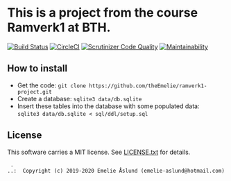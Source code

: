 This is a project from the course Ramverk1 at BTH.
=================================

[![Build Status](https://travis-ci.org/theEmelie/ramverk1-project.svg?branch=master)](https://travis-ci.org/theEmelie/ramverk1-project)
[![CircleCI](https://circleci.com/gh/theEmelie/ramverk1-project.svg?style=svg)](https://circleci.com/gh/theEmelie/ramverk1-project)
[![Scrutinizer Code Quality](https://scrutinizer-ci.com/g/theEmelie/ramverk1-project/badges/quality-score.png?b=master)](https://scrutinizer-ci.com/g/theEmelie/ramverk1-project/?branch=master)
[![Maintainability](https://api.codeclimate.com/v1/badges/95c3f212d0861aaa7a85/maintainability)](https://codeclimate.com/github/theEmelie/ramverk1-project/maintainability)

How to install
------------------------------------
* Get the code: `git clone https://github.com/theEmelie/ramverk1-project.git`
* Create a database: `sqlite3 data/db.sqlite`
* Insert these tables into the database with some populated data:  
`sqlite3 data/db.sqlite < sql/ddl/setup.sql`  


License
------------------

This software carries a MIT license. See [LICENSE.txt](LICENSE.txt) for details.

```
 .  
..:  Copyright (c) 2019-2020 Emelie Åslund (emelie-aslund@hotmail.com)
```
